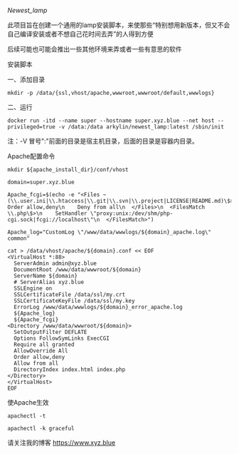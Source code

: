 *Newest_lamp*

此项目旨在创建一个通用的lamp安装脚本，来使那些“特别想用新版本，但又不会自己编译安装或者不想自己花时间去弄”的人得到方便</br>

后续可能也可能会推出一些其他环境来弄或者一些有意思的软件</br>

安装脚本</br>

一、添加目录</br>
```
mkdir -p /data/{ssl,vhost/apache,wwwroot,wwwroot/default,wwwlogs}
```

二、运行</br>
```
docker run -itd --name super --hostname super.xyz.blue --net host --privileged=true -v /data:/data arkylin/newest_lamp:latest /sbin/init
```

注：-V 冒号":"前面的目录是宿主机目录，后面的目录是容器内目录。</br>

Apache配置命令</br>
```
mkdir ${apache_install_dir}/conf/vhost
```
```
domain=super.xyz.blue
```
```
Apache_fcgi=$(echo -e "<Files ~ (\\.user.ini|\\.htaccess|\\.git|\\.svn|\\.project|LICENSE|README.md)\$>\n    Order allow,deny\n    Deny from all\n  </Files>\n  <FilesMatch \\.php\$>\n    SetHandler \"proxy:unix:/dev/shm/php-cgi.sock|fcgi://localhost\"\n  </FilesMatch>")
```
```
Apache_log="CustomLog \"/www/data/wwwlogs/${domain}_apache.log\" common"
```
```
cat > /data/vhost/apache/${domain}.conf << EOF
<VirtualHost *:88>
  ServerAdmin admin@xyz.blue
  DocumentRoot /www/data/wwwroot/${domain}
  ServerName ${domain}
  # ServerAlias xyz.blue
  SSLEngine on
  SSLCertificateFile /data/ssl/my.crt
  SSLCertificateKeyFile /data/ssl/my.key
  ErrorLog /www/data/wwwlogs/${domain}_error_apache.log
  ${Apache_log}
  ${Apache_fcgi}
<Directory /www/data/wwwroot/${domain}>
  SetOutputFilter DEFLATE
  Options FollowSymLinks ExecCGI
  Require all granted
  AllowOverride All
  Order allow,deny
  Allow from all
  DirectoryIndex index.html index.php
</Directory>
</VirtualHost>
EOF
```
使Apache生效</br>
```
apachectl -t
```
```
apachectl -k graceful
```

请关注我的博客 https://www.xyz.blue</br>